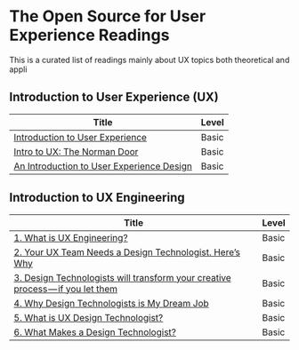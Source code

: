# The Open Source for User Experience Readings
This is a curated list of readings mainly about UX topics both theoretical and appli

## Introduction to User Experience (UX)
| Title | Level |
| --- | --- |
| [Introduction to User Experience](https://medium.com/beakerandflint/an-introduction-user-experience-design-2a7f8167bf03) | Basic |
| [Intro to UX: The Norman Door](https://uxdesign.cc/intro-to-ux-the-norman-door-61f8120b6086) |Basic|
|[An Introduction to User Experience Design](https://hackdesign.org/lessons/9)|Basic|

## Introduction to UX Engineering
| Title | Level |
| --- | --- |
| [1. What is UX Engineering?](https://medium.com/uxelab/1-what-is-ux-engineering-269df7fcfe10) | Basic |
| [2. Your UX Team Needs a Design Technologist. Here’s Why](https://uxdesign.cc/intro-to-ux-the-norman-door-61f8120b6086) |Basic|
|[3. Design Technologists will transform your creative process — if you let them](https://medium.com/@TOPPDesign/design-technologists-will-transform-your-creative-process-if-you-let-them-95eb46c8da39)|Basic|
|[4. Why Design Technologists is My Dream Job](https://medium.com/@doloresjoya/why-design-technologist-is-my-dream-job-6f3cf8049b92)|Basic|
|[5. What is UX Design Technologist?](http://ericknudtson.com/ux-design-technologist.html)|Basic|
|[6. What Makes a Design Technologist?](https://adaptivepath.org/ideas/what-makes-a-design-technologist/)|Basic|
